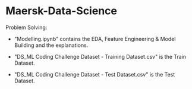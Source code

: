 # Maersk-Data-Science
Problem Solving:

* "Modelling.ipynb" contains the EDA, Feature Engineering & Model Building and the explanations.

* "DS_ML Coding Challenge Dataset - Training Dataset.csv" is the Train Dataset.


* "DS_ML Coding Challenge Dataset - Test Dataset.csv" is the Test Dataset.
